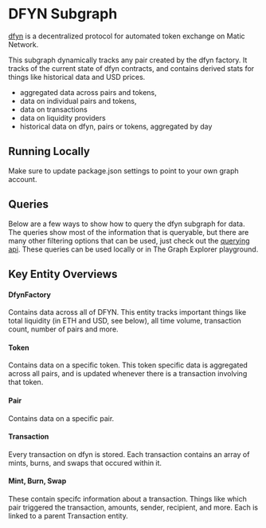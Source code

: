 # DFYN Subgraph

[dfyn](https://www.dfyn.network/) is a decentralized protocol for automated token exchange on Matic Network.

This subgraph dynamically tracks any pair created by the dfyn factory. It tracks of the current state of dfyn contracts, and contains derived stats for things like historical data and USD prices.

- aggregated data across pairs and tokens,
- data on individual pairs and tokens,
- data on transactions
- data on liquidity providers
- historical data on dfyn, pairs or tokens, aggregated by day

## Running Locally

Make sure to update package.json settings to point to your own graph account.

## Queries

Below are a few ways to show how to query the dfyn subgraph for data. The queries show most of the information that is queryable, but there are many other filtering options that can be used, just check out the [querying api](https://thegraph.com/docs/graphql-api). These queries can be used locally or in The Graph Explorer playground.

## Key Entity Overviews

#### DfynFactory

Contains data across all of DFYN. This entity tracks important things like total liquidity (in ETH and USD, see below), all time volume, transaction count, number of pairs and more.

#### Token

Contains data on a specific token. This token specific data is aggregated across all pairs, and is updated whenever there is a transaction involving that token.

#### Pair

Contains data on a specific pair.

#### Transaction

Every transaction on dfyn is stored. Each transaction contains an array of mints, burns, and swaps that occured within it.

#### Mint, Burn, Swap

These contain specifc information about a transaction. Things like which pair triggered the transaction, amounts, sender, recipient, and more. Each is linked to a parent Transaction entity.
